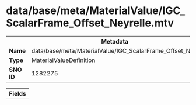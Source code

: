 <h1>data/base/meta/MaterialValue/IGC_ScalarFrame_Offset_Neyrelle.mtv</h1><table><tr><th colspan="100%">Metadata</th></tr><tr><td><b>Name</b></td><td>data/base/meta/MaterialValue/IGC_ScalarFrame_Offset_Neyrelle.mtv</td></tr><tr><td><b>Type</b></td><td>MaterialValueDefinition</td></tr><tr><td><b>SNO ID</b></td><td>1282275</td></tr></table>

<table><tr><th colspan="100%">Fields</th></tr></table>


